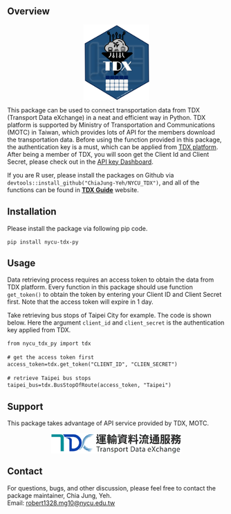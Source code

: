 ## Overview

<img src="./figure/TDX_icon.png" width="30%" style="display: block; margin: auto;" />

This package can be used to connect transportation data from TDX
(Transport Data eXchange) in a neat and efficient way in Python. TDX platform is
supported by Ministry of Transportation and Communications (MOTC) in
Taiwan, which provides lots of API for the members download the
transportation data. Before using the function provided in this package,
the authentication key is a must, which can be applied from [TDX
platform](https://tdx.transportdata.tw/register). After being a member
of TDX, you will soon get the Client Id and Client Secret, please check
out in the [API key
Dashboard](https://tdx.transportdata.tw/user/dataservice/key).

If you are R user, please install the packages on Github via `devtools::install_github("ChiaJung-Yeh/NYCU_TDX")`,
and all of the functions can be found in  **[TDX
Guide](https://chiajung-yeh.github.io/TDX_Guide/)** website.

## Installation

Please install the package via following pip code.

    pip install nycu-tdx-py

## Usage

Data retrieving process requires an access token to obtain the data from
TDX platform. Every function in this package should use function
`get_token()` to obtain the token by entering your Client ID and Client
Secret first. Note that the access token will expire in 1 day.

Take retrieving bus stops of Taipei City for example. The
code is shown below. Here the argument `client_id` and `client_secret`
is the authentication key applied from TDX.

    from nycu_tdx_py import tdx
    
    # get the access token first
    access_token=tdx.get_token("CLIENT_ID", "CLIEN_SECRET")

    # retrieve Taipei bus stops
    taipei_bus=tdx.BusStopOfRoute(access_token, "Taipei")


## Support

This package takes advantage of API service provided by TDX, MOTC.

<img src="./figure/TDX.png" width="60%" style="display: block; margin: auto;" />

## Contact

For questions, bugs, and other discussion, please feel free to contact
the package maintainer, Chia Jung, Yeh.  
Email:
<a href="mailto:robert1328.mg10@nycu.edu.tw"><u><robert1328.mg10@nycu.edu.tw></u></a>
